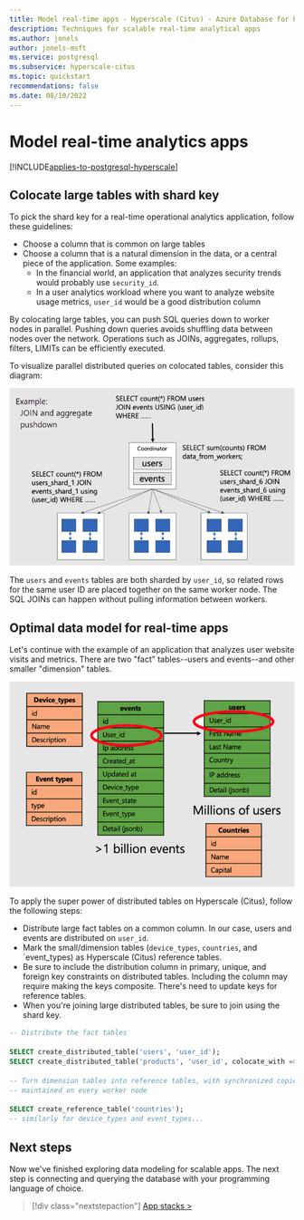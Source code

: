```yaml
---
title: Model real-time apps - Hyperscale (Citus) - Azure Database for PostgreSQL
description: Techniques for scalable real-time analytical apps
ms.author: jonels
author: jonels-msft
ms.service: postgresql
ms.subservice: hyperscale-citus
ms.topic: quickstart
recommendations: false
ms.date: 08/10/2022
---
```


# Model real-time analytics apps

[!INCLUDE[applies-to-postgresql-hyperscale](../includes/applies-to-postgresql-hyperscale.md)]

## Colocate large tables with shard key

To pick the shard key for a real-time operational analytics application, follow
these guidelines:

* Choose a column that is common on large tables
* Choose a column that is a natural dimension in the data, or a central piece
  of the application. Some examples:
  * In the financial world, an application that analyzes security trends would
    probably use `security_id`.
  * In a user analytics workload where you want to analyze website usage
    metrics, `user_id` would be a good distribution column

By colocating large tables, you can push SQL queries down to worker nodes in
parallel. Pushing down queries avoids shuffling data between nodes over the
network.  Operations such as JOINs, aggregates, rollups, filters, LIMITs can be
efficiently executed.

To visualize parallel distributed queries on colocated tables, consider this
diagram:

![Diagram of joins happening within worker nodes.](../media/howto-hyperscale-build-scalable-apps/real-time-join.png)

The `users` and `events` tables are both sharded by `user_id`, so related
rows for the same user ID are placed together on the same worker node. The
SQL JOINs can happen without pulling information between workers.

## Optimal data model for real-time apps

Let's continue with the example of an application that analyzes user website
visits and metrics. There are two "fact" tables--users and events--and other
smaller "dimension" tables.

![Diagram of users, events, and miscellaneous tables.](../media/howto-hyperscale-build-scalable-apps/real-time-data-model.png)

To apply the super power of distributed tables on Hyperscale (Citus), follow
the following steps:

* Distribute large fact tables on a common column. In our case, users and
  events are distributed on `user_id`.
* Mark the small/dimension tables (`device_types`, `countries`, and
  `event_types) as Hyperscale (Citus) reference tables.
* Be sure to include the distribution column in primary, unique, and foreign
  key constraints on distributed tables. Including the column may require making the keys
  composite. There's need to update keys for reference tables.
* When you're joining large distributed tables, be sure to join using the
  shard key.

```sql
-- Distribute the fact tables

SELECT create_distributed_table('users', 'user_id');
SELECT create_distributed_table('products', 'user_id', colocate_with => 'users');

-- Turn dimension tables into reference tables, with synchronized copies
-- maintained on every worker node

SELECT create_reference_table('countries');
-- similarly for device_types and event_types...
```

## Next steps

Now we've finished exploring data modeling for scalable apps. The next step is
connecting and querying the database with your programming language of choice.

> [!div class="nextstepaction"]
> [App stacks >](quickstart-app-stacks-overview.md)
